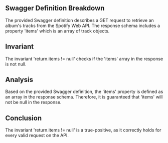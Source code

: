 ## Swagger Definition Breakdown
The provided Swagger definition describes a GET request to retrieve an album's tracks from the Spotify Web API. The response schema includes a property 'items' which is an array of track objects.

## Invariant
The invariant 'return.items != null' checks if the 'items' array in the response is not null.

## Analysis
Based on the provided Swagger definition, the 'items' property is defined as an array in the response schema. Therefore, it is guaranteed that 'items' will not be null in the response.

## Conclusion
The invariant 'return.items != null' is a true-positive, as it correctly holds for every valid request on the API.
